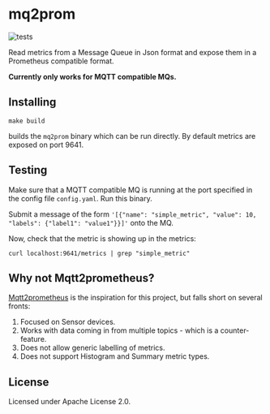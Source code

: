 # mq2prom

![tests](https://github.com/IBM/mq2prom/actions/workflows/unit-test.yml/badge.svg)

Read metrics from a Message Queue in Json format and expose them in a Prometheus compatible format.

**Currently only works for MQTT compatible MQs.**

## Installing

```
make build
```
builds the `mq2prom` binary which can be run directly. By default metrics are exposed on port 9641.

## Testing

Make sure that a MQTT compatible MQ is running at the port specified in the config file `config.yaml`. Run this binary.

Submit a message of the form `'[{"name": "simple_metric", "value": 10, "labels": {"label1": "value1"}}]'` onto the MQ.

Now, check that the metric is showing up in the metrics:
```
curl localhost:9641/metrics | grep "simple_metric"
```

## Why not Mqtt2prometheus?

[Mqtt2prometheus](https://github.com/hikhvar/mqtt2prometheus) is the inspiration for this project, but falls short on several fronts:

1. Focused on Sensor devices.
2. Works with data coming in from multiple topics - which is a counter-feature.
3. Does not allow generic labelling of metrics.
4. Does not support Histogram and Summary metric types.


## License

Licensed under Apache License 2.0.
